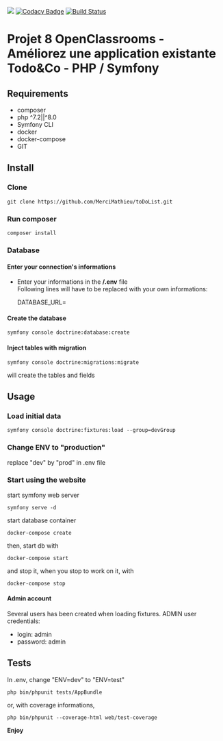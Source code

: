 <a href="https://codeclimate.com/github/MerciMathieu/toDoList/maintainability"><img src="https://api.codeclimate.com/v1/badges/cf196787cd32d09159a9/maintainability" /></a>
[![Codacy Badge](https://app.codacy.com/project/badge/Grade/c70d6d0f3dfa4d0b80f578df14394ff8)](https://www.codacy.com/gh/MerciMathieu/toDoList/dashboard?utm_source=github.com&amp;utm_medium=referral&amp;utm_content=MerciMathieu/toDoList&amp;utm_campaign=Badge_Grade)
[![Build Status](https://travis-ci.com/MerciMathieu/toDoList.svg?branch=master)](https://travis-ci.com/MerciMathieu/toDoList)

# <p>Projet 8 OpenClassrooms - Améliorez une application existante Todo&Co - PHP / Symfony</p>
## Requirements
*   composer
*   php ^7.2||^8.0
*   Symfony CLI
*   docker
*   docker-compose
*   GIT

## Install
### Clone

    git clone https://github.com/MerciMathieu/toDoList.git

### Run composer

    composer install

### Database
#### Enter your connection's informations
*   Enter your informations in the **/.env**  file  
    Following lines will have to be replaced with your own informations:


    DATABASE_URL=

#### Create the database

    symfony console doctrine:database:create

#### Inject tables with migration

    symfony console doctrine:migrations:migrate

will create the tables and fields

## Usage
### Load initial data

    symfony console doctrine:fixtures:load --group=devGroup

### Change ENV to "production"
replace "dev" by "prod" in .env file

### Start using the website
start symfony web server

    symfony serve -d

start database container

    docker-compose create  

then, start db with

    docker-compose start  

and stop it, when you stop to work on it, with

    docker-compose stop

#### Admin account
Several users has been created when loading fixtures.
ADMIN user credentials:
* login: admin
* password: admin

## Tests
In .env, change "ENV=dev" to "ENV=test"

    php bin/phpunit tests/AppBundle

or, with coverage informations,

    php bin/phpunit --coverage-html web/test-coverage

**Enjoy**
